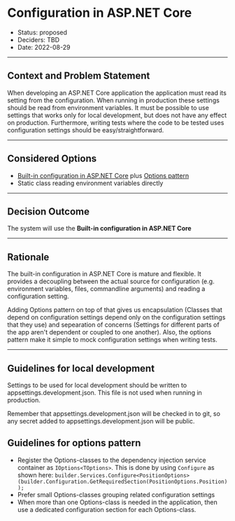 # Configuration in ASP.NET Core

* Status: proposed
* Deciders: TBD
* Date: 2022-08-29

---

## Context and Problem Statement

When developing an ASP.NET Core application the application must read its setting from the configuration. When running in production these settings should be read from environment variables. It must be possible to use settings that works only for local development, but does not have any effect on production. Furthermore, writing tests where the code to be tested uses configuration settings should be easy/straightforward.

---

## Considered Options

* [Built-in configuration in ASP.NET Core](https://docs.microsoft.com/en-us/aspnet/core/fundamentals/configuration/?view=aspnetcore-6.0) plus [Options pattern](https://docs.microsoft.com/en-us/aspnet/core/fundamentals/configuration/options?view=aspnetcore-6.0)
* Static class reading environment variables directly

---

## Decision Outcome

The system will use the **Built-in configuration in ASP.NET Core**

---

## Rationale

The built-in configuration in ASP.NET Core is mature and flexible. It provides a decoupling between the actual source for configuration (e.g. environment variables, files, commandline arguments) and reading a configuration setting.

Adding Options pattern on top of that gives us encapsulation (Classes that depend on configuration settings depend only on the configuration settings that they use) and sepearation of concerns (Settings for different parts of the app aren't dependent or coupled to one another). Also, the options pattern make it simple to mock configuration settings when writing tests.

---

## Guidelines for local development

Settings to be used for local development should be written to appsettings.development.json. This file is not used when running in production.

Remember that appsettings.development.json will be checked in to git, so any secret added to appsettings.development.json will be public.

## Guidelines for options pattern

* Register the Options-classes to the dependency injection service container as `IOptions<TOptions>`. This is done by using `Configure` as shown here: `builder.Services.Configure<PositionOptions>(builder.Configuration.GetRequiredSection(PositionOptions.Position));`
* Prefer small Options-classes grouping related configuration settings
* When more than one Options-class is needed in the application, then use a dedicated configuration section for each Options-class.

